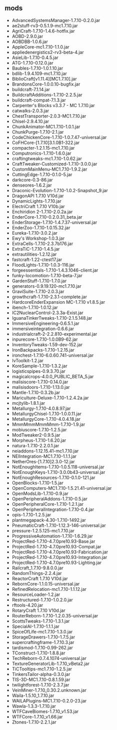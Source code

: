 ## mods
* AdvancedSystemsManager-1.7.10-0.2.0.jar
* ae2stuff-rv3-0.5.1.9-mc1.7.10.jar
* AgriCraft-1.7.10-1.4.6-hotfix.jar
* AOBD-2.9.0.jar
* AOBDBB-1.0.6.jar
* AppleCore-mc1.7.10-1.1.0.jar
* appliedenergistics2-rv3-beta-4.jar
* AsieLib-1.7.10-0.4.5.jar
* ATG-1.7.10-0.12.0.jar
* Baubles-1.7.10-1.0.1.10.jar
* bdlib-1.9.4.109-mc1.7.10.jar
* BiblioCraft[v1.11.4][MC1.7.10].jar
* BrandonsCore-1.0.0.10-bugfix.jar
* buildcraft-7.1.14.jar
* BuildcraftAdditions-1.7.10-2.2.5.jar
* buildcraft-compat-7.1.3.jar
* Carpenter's Blocks v3.3.7 - MC 1.7.10.jar
* catwalks-2.0.3.jar
* ChestTransporter-2.0.3-MC1.7.10.jar
* Chisel-2.9.4.10.jar
* ChunkAnimator-MC1.7.10-1.0.1.jar
* ChunkPurge-1.7.10-2.1.jar
* CodeChickenCore-1.7.10-1.0.7.47-universal.jar
* CoFHCore-[1.7.10]3.1.0B1-322.jar
* compacter-1.2.1.15-mc1.7.10.jar
* Computronics-1.7.10-1.6.0.jar
* craftingtweaks-mc1.7.10-1.0.62.jar
* CraftTweaker-Customized-1.7.10-3.0.0.jar
* CustomMainMenu-MC1.7.10-1.9.2.jar
* CuttingEdge-1.7.10-0.1.0-5.jar
* darkcore-0.3-86.jar
* denseores-1.6.2.jar
* Draconic-Evolution-1.7.10-1.0.2-Snapshot_9.jar
* DragonAPI 1.7.10 V10d.jar
* DynamicLights-1.7.10.jar
* ElectriCraft 1.7.10 V10b.jar
* Enchiridion 2-1.7.10-2.0.2a.jar
* EnderCore-1.7.10-0.2.0.31_beta.jar
* EnderStorage-1.7.10-1.4.7.37-universal.jar
* EnderZoo-1.7.10-1.0.15.32.jar
* Eureka-1.7.10-3.0.2.jar
* Ewy's Workshop-1.0.3.jar
* ExtraCells-1.7.10-2.3.7b176.jar
* ExtraTiC-1.7.10-1.4.5.jar
* extrautilities-1.2.12.jar
* fastcraft-1.22-ctest17.jar
* FloodLights-1.7.10-1.0.3-116.jar
* forgeessentials-1.7.10-1.4.3.1046-client.jar
* funky-locomotion-1.7.10-beta-7.jar
* GardenStuff-1.7.10-1.7.0.jar
* generators-0.9.19.120-mc1.7.10.jar
* GraviSuite-1.7.10-2.0.3.jar
* growthcraft-1.7.10-2.3.1-complete.jar
* HardcoreEnderExpansion  MC-1.7.10  v1.8.5.jar
* ibench-1.7.10-1.0.12.jar
* IC2NuclearControl-2.3.3a-Exist.jar
* IguanaTinkerTweaks-1.7.10-2.1.5.148.jar
* ImmersiveEngineering-0.6.5.1.jar
* immersiveintegration-0.6.6.jar
* industrialcraft-2-2.2.810-experimental.jar
* inpurecore-1.7.10-1.0.0B9-62.jar
* InventoryTweaks-1.59-dev-152.jar
* IronBackpacks-1.7.10-1.2.15.jar
* ironchest-1.7.10-6.0.60.741-universal.jar
* IvToolkit-1.2.jar
* KoreSample-1.7.10-1.3.2.jar
* logisticspipes-0.9.3.70.jar
* magicalcrops-4.0.0_PUBLIC_BETA_5.jar
* malisiscore-1.7.10-0.14.0.jar
* malisisdoors-1.7.10-1.13.0.jar
* Mantle-1.7.10-0.3.2b.jar
* Mariculture-Deluxe-1.7.10-1.2.4.2a.jar
* mcjtylib-1.8.1.jar
* Metallurgy-1.7.10-4.0.8.97.jar
* MetallurgyChisel-1.7.10-1.0.0.11.jar
* MetallurgyCore-1.7.10-4.0.4.18.jar
* MmmMmmMmmMmm-1.7.10-1.9.jar
* mobiuscore-1.7.10-1.2.5.jar
* ModTweaker2-0.9.5.jar
* Morpheus-1.7.10-1.6.20.jar
* natura-1.7.10-2.2.0.1.jar
* neiaddons-1.12.15.41-mc1.7.10.jar
* NEIIntegration-MC1.7.10-1.1.1.jar
* NetherOres-[1.7.10]2.3.0-12.jar
* NotEnoughItems-1.7.10-1.0.5.118-universal.jar
* NotEnoughKeys-1.7.10-3.0.0b43-universal.jar
* NotEnoughResources-1.7.10-0.1.0-121.jar
* OpenBlocks-1.7.10-1.5.jar
* OpenComputers-MC1.7.10-1.5.21.41-universal.jar
* OpenModsLib-1.7.10-0.9.jar
* OpenPeripheralAddons-1.7.10-0.5.jar
* OpenPeripheralCore-1.7.10-1.2.1.jar
* OpenPeripheralIntegration-1.7.10-0.4.jar
* opis-1.7.10-1.2.5.jar
* plantmegapack-4.30-1.7.10-1492.jar
* PneumaticCraft-1.7.10-1.12.3-146-universal.jar
* pressure-1.2.5.125-mc1.7.10.jar
* ProgressiveAutomation-1.7.10-1.6.29.jar
* ProjectRed-1.7.10-4.7.0pre10.93-Base.jar
* ProjectRed-1.7.10-4.7.0pre10.93-Compat.jar
* ProjectRed-1.7.10-4.7.0pre10.93-Fabrication.jar
* ProjectRed-1.7.10-4.7.0pre10.93-Integration.jar
* ProjectRed-1.7.10-4.7.0pre10.93-Lighting.jar
* Railcraft_1.7.10-9.8.0.0.jar
* RandomThings-2.2.4.jar
* ReactorCraft 1.7.10 V10d.jar
* RebornCore-1.1.0.15-universal.jar
* RefinedRelocation-mc1.7.10-1.1.12.jar
* ResourceLoader-1.2.jar
* Restructured-1.7.10-1.0.2.0.jar
* rftools-4.20.jar
* RotaryCraft 1.7.10 V10d.jar
* RouterReborn-1.7.10-1.2.0.35-universal.jar
* ScottsTweaks-1.7.10-1.3.1.jar
* SpecialAI-1.7.10-1.1.1.jar
* SpiceOfLife-mc1.7.10-1.3.0.jar
* StorageDrawers-1.7.10-1.7.5.jar
* supercraftingframe-1.7.10.3.jar
* tardismod-1.7.10-0.99-262.jar
* TConstruct-1.7.10-1.8.8.jar
* TechReborn-0.7.4.1074-universal.jar
* TextureGeneratorLib-1.7.10_vBeta2.jar
* TiCTooltips-mc1.7.10-1.2.5.jar
* TinkersTailor-alpha-0.3.0.jar
* TIS-3D-MC1.7.10-0.8.1.59.jar
* twilightforest-1.7.10-2.3.7.jar
* VeinMiner-1.7.10_0.30.2.unknown.jar
* Waila-1.5.10_1.7.10.jar
* WAILAPlugins-MC1.7.10-0.2.0-23.jar
* Wawla-1.3.3-1.7.10.jar
* WTFCaveBiomes-1.7.10_v1.53.jar
* WTFCore-1.7.10_v1.66.jar
* Ztones-1.7.10-2.2.1.jar
